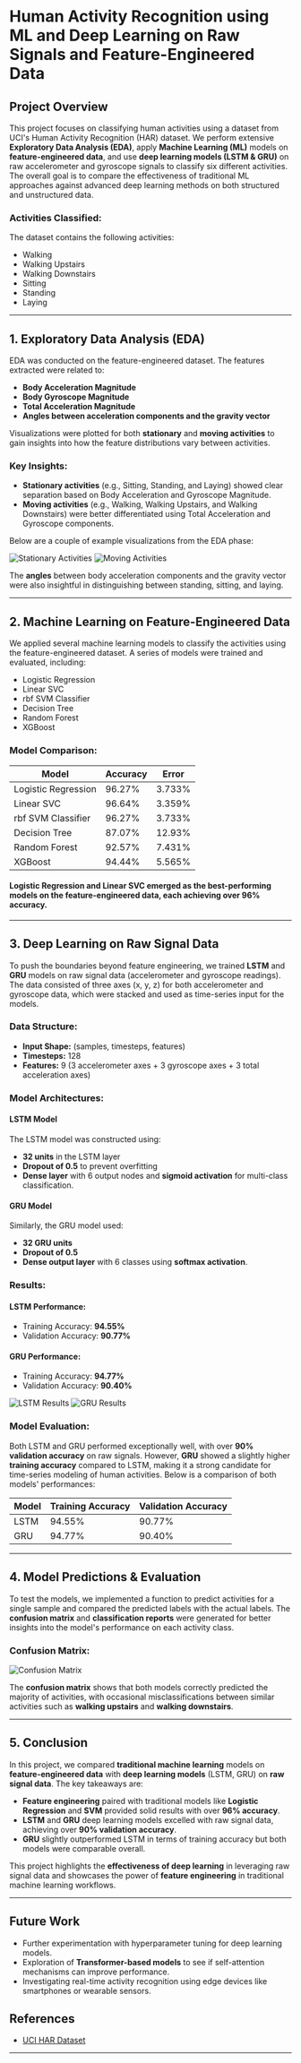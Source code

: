 # Human Activity Recognition using ML and Deep Learning on Raw Signals and Feature-Engineered Data

## Project Overview
This project focuses on classifying human activities using a dataset from UCI's Human Activity Recognition (HAR) dataset. We perform extensive **Exploratory Data Analysis (EDA)**, apply **Machine Learning (ML)** models on **feature-engineered data**, and use **deep learning models (LSTM & GRU)** on raw accelerometer and gyroscope signals to classify six different activities. The overall goal is to compare the effectiveness of traditional ML approaches against advanced deep learning methods on both structured and unstructured data.

### Activities Classified:
The dataset contains the following activities:
- Walking
- Walking Upstairs
- Walking Downstairs
- Sitting
- Standing
- Laying

---

## 1. Exploratory Data Analysis (EDA)

EDA was conducted on the feature-engineered dataset. The features extracted were related to:
- **Body Acceleration Magnitude**
- **Body Gyroscope Magnitude**
- **Total Acceleration Magnitude**
- **Angles between acceleration components and the gravity vector**

Visualizations were plotted for both **stationary** and **moving activities** to gain insights into how the feature distributions vary between activities.

### Key Insights:
- **Stationary activities** (e.g., Sitting, Standing, and Laying) showed clear separation based on Body Acceleration and Gyroscope Magnitude.
- **Moving activities** (e.g., Walking, Walking Upstairs, and Walking Downstairs) were better differentiated using Total Acceleration and Gyroscope components.
  
Below are a couple of example visualizations from the EDA phase:

![Stationary Activities](stationary_activities_plot.png)
![Moving Activities](moving_activities_plot.png)

The **angles** between body acceleration components and the gravity vector were also insightful in distinguishing between standing, sitting, and laying.

---

## 2. Machine Learning on Feature-Engineered Data

We applied several machine learning models to classify the activities using the feature-engineered dataset. A series of models were trained and evaluated, including:
- Logistic Regression
- Linear SVC
- rbf SVM Classifier
- Decision Tree
- Random Forest
- XGBoost

### Model Comparison:

| Model                | Accuracy | Error  |
|----------------------|----------|--------|
| Logistic Regression  | 96.27%   | 3.733% |
| Linear SVC           | 96.64%   | 3.359% |
| rbf SVM Classifier   | 96.27%   | 3.733% |
| Decision Tree        | 87.07%   | 12.93% |
| Random Forest        | 92.57%   | 7.431% |
| XGBoost              | 94.44%   | 5.565% |

#### Logistic Regression and Linear SVC emerged as the best-performing models on the feature-engineered data, each achieving over **96% accuracy**.

---

## 3. Deep Learning on Raw Signal Data

To push the boundaries beyond feature engineering, we trained **LSTM** and **GRU** models on raw signal data (accelerometer and gyroscope readings). The data consisted of three axes (x, y, z) for both accelerometer and gyroscope data, which were stacked and used as time-series input for the models.

### Data Structure:
- **Input Shape:** (samples, timesteps, features)
- **Timesteps:** 128
- **Features:** 9 (3 accelerometer axes + 3 gyroscope axes + 3 total acceleration axes)

### Model Architectures:

#### LSTM Model
The LSTM model was constructed using:
- **32 units** in the LSTM layer
- **Dropout of 0.5** to prevent overfitting
- **Dense layer** with 6 output nodes and **sigmoid activation** for multi-class classification.

#### GRU Model
Similarly, the GRU model used:
- **32 GRU units**
- **Dropout of 0.5**
- **Dense output layer** with 6 classes using **softmax activation**.

### Results:

#### LSTM Performance:
- Training Accuracy: **94.55%**
- Validation Accuracy: **90.77%**
  
#### GRU Performance:
- Training Accuracy: **94.77%**
- Validation Accuracy: **90.40%**

![LSTM Results](lstm_training_results.png)
![GRU Results](gru_training_results.png)

### Model Evaluation:
Both LSTM and GRU performed exceptionally well, with over **90% validation accuracy** on raw signals. However, **GRU** showed a slightly higher **training accuracy** compared to LSTM, making it a strong candidate for time-series modeling of human activities. Below is a comparison of both models' performances:

| Model   | Training Accuracy | Validation Accuracy |
|---------|-------------------|---------------------|
| LSTM    | 94.55%            | 90.77%              |
| GRU     | 94.77%            | 90.40%              |

---

## 4. Model Predictions & Evaluation

To test the models, we implemented a function to predict activities for a single sample and compared the predicted labels with the actual labels. The **confusion matrix** and **classification reports** were generated for better insights into the model's performance on each activity class.

### Confusion Matrix:

![Confusion Matrix](confusion_matrix.png)

The **confusion matrix** shows that both models correctly predicted the majority of activities, with occasional misclassifications between similar activities such as **walking upstairs** and **walking downstairs**.

---

## 5. Conclusion

In this project, we compared **traditional machine learning** models on **feature-engineered data** with **deep learning models** (LSTM, GRU) on **raw signal data**. The key takeaways are:
- **Feature engineering** paired with traditional models like **Logistic Regression** and **SVM** provided solid results with over **96% accuracy**.
- **LSTM** and **GRU** deep learning models excelled with raw signal data, achieving over **90% validation accuracy**.
- **GRU** slightly outperformed LSTM in terms of training accuracy but both models were comparable overall.

This project highlights the **effectiveness of deep learning** in leveraging raw signal data and showcases the power of **feature engineering** in traditional machine learning workflows.

---

## Future Work
- Further experimentation with hyperparameter tuning for deep learning models.
- Exploration of **Transformer-based models** to see if self-attention mechanisms can improve performance.
- Investigating real-time activity recognition using edge devices like smartphones or wearable sensors.

## References
- [UCI HAR Dataset](https://archive.ics.uci.edu/ml/datasets/human+activity+recognition+using+smartphones)

---


